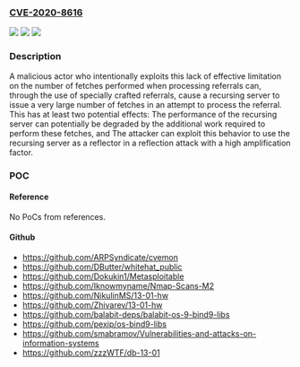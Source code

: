 ### [CVE-2020-8616](https://cve.mitre.org/cgi-bin/cvename.cgi?name=CVE-2020-8616)
![](https://img.shields.io/static/v1?label=Product&message=BIND9&color=blue)
![](https://img.shields.io/static/v1?label=Version&message=%3D%209.0.0%20-%3E%209.11.18%2C%209.12.0%20-%3E%209.12.4-P2%2C%209.14.0%20-%3E%209.14.11%2C%209.16.0%20-%3E%209.16.2%2C%20and%20releases%209.17.0%20-%3E%209.17.1%20of%20the%209.17%20experimental%20development%20branch.%20All%20releases%20in%20the%20obsolete%209.13%20and%209.15%20development%20branches.%20All%20releases%20of%20BIND%20Supported%20Preview%20Edition%20from%209.9.3-S1%20-%3E%209.11.18-S1%20&color=brighgreen)
![](https://img.shields.io/static/v1?label=Vulnerability&message=In%20order%20for%20a%20server%20performing%20recursion%20to%20locate%20records%20in%20the%20DNS%20graph%20it%20must%20be%20capable%20of%20processing%20referrals%2C%20such%20as%20those%20received%20when%20it%20attempts%20to%20query%20an%20authoritative%20server%20for%20a%20record%20which%20is%20delegated%20elsewhere.%20In%20its%20original%20design%20BIND%20(as%20well%20as%20other%20nameservers)%20does%20not%20sufficiently%20limit%20the%20number%20of%20fetches%20which%20may%20be%20performed%20while%20processing%20a%20referral%20response.%20%20BIND%209.0.0%20-%3E%209.11.18%2C%209.12.0%20-%3E%209.12.4-P2%2C%209.14.0%20-%3E%209.14.11%2C%209.16.0%20-%3E%209.16.2%2C%20and%20releases%209.17.0%20-%3E%209.17.1%20of%20the%209.17%20experimental%20development%20branch.%20All%20releases%20in%20the%20obsolete%209.13%20and%209.15%20development%20branches.%20All%20releases%20of%20BIND%20Supported%20Preview%20Edition%20from%209.9.3-S1%20-%3E%209.11.18-S1.&color=brighgreen)

### Description

A malicious actor who intentionally exploits this lack of effective limitation on the number of fetches performed when processing referrals can, through the use of specially crafted referrals, cause a recursing server to issue a very large number of fetches in an attempt to process the referral. This has at least two potential effects: The performance of the recursing server can potentially be degraded by the additional work required to perform these fetches, and The attacker can exploit this behavior to use the recursing server as a reflector in a reflection attack with a high amplification factor.

### POC

#### Reference
No PoCs from references.

#### Github
- https://github.com/ARPSyndicate/cvemon
- https://github.com/DButter/whitehat_public
- https://github.com/Dokukin1/Metasploitable
- https://github.com/Iknowmyname/Nmap-Scans-M2
- https://github.com/NikulinMS/13-01-hw
- https://github.com/Zhivarev/13-01-hw
- https://github.com/balabit-deps/balabit-os-9-bind9-libs
- https://github.com/pexip/os-bind9-libs
- https://github.com/smabramov/Vulnerabilities-and-attacks-on-information-systems
- https://github.com/zzzWTF/db-13-01

